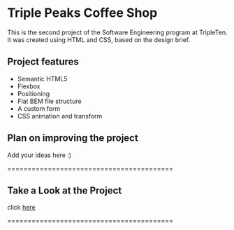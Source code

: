 # Triple Peaks Coffee Shop

This is the second project of the Software Engineering program at TripleTen. It was created using HTML and CSS, based on the design brief.

## Project features

- Semantic HTML5
- Flexbox
- Positioning
- Flat BEM file structure
- A custom form
- CSS animation and transform

## Plan on improving the project

Add your ideas here :)

=========================================

## Take a Look at the Project

click [here](https://FHobbs8030.github.io/coffeeshop_reservation_section_form/)

=========================================
